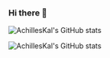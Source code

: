 ### Hi there 👋

![AchillesKal's GitHub stats](https://github-readme-stats.vercel.app/api?username=AchillesKal&theme=dracula&hide=html,shell)

![AchillesKal's GitHub stats](https://github-readme-stats.vercel.app/api/top-langs/?username=AchillesKal&theme=dracula&hide=html,shell)


<!--
**AchillesKal/AchillesKal** is a ✨ _special_ ✨ repository because its `README.md` (this file) appears on your GitHub profile.

Here are some ideas to get you started:

- 🔭 I’m currently working on ...
- 🌱 I’m currently learning ...
- 👯 I’m looking to collaborate on ...
- 🤔 I’m looking for help with ...
- 💬 Ask me about ...
- 📫 How to reach me: ...
- 😄 Pronouns: ...
- ⚡ Fun fact: ...
-->
